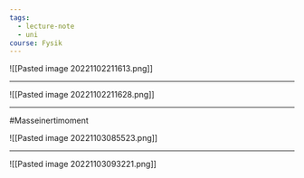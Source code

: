```yaml
---
tags:
  - lecture-note
  - uni
course: Fysik
---
```


![[Pasted image 20221102211613.png]]

***

![[Pasted image 20221102211628.png]]

***
#Masseinertimoment

![[Pasted image 20221103085523.png]]

***

![[Pasted image 20221103093221.png]]

